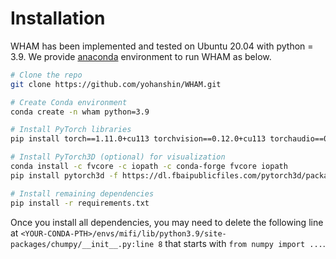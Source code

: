# Installation

WHAM has been implemented and tested on Ubuntu 20.04 with python = 3.9. We provide [anaconda](https://www.anaconda.com/) environment to run WHAM as below.

```bash
# Clone the repo
git clone https://github.com/yohanshin/WHAM.git

# Create Conda environment
conda create -n wham python=3.9

# Install PyTorch libraries
pip install torch==1.11.0+cu113 torchvision==0.12.0+cu113 torchaudio==0.11.0 --extra-index-url https://download.pytorch.org/whl/cu113

# Install PyTorch3D (optional) for visualization
conda install -c fvcore -c iopath -c conda-forge fvcore iopath
pip install pytorch3d -f https://dl.fbaipublicfiles.com/pytorch3d/packaging/wheels/py39_cu113_pyt1100/download.html

# Install remaining dependencies
pip install -r requirements.txt
```

Once you install all dependencies, you may need to delete the following line at `<YOUR-CONDA-PTH>/envs/mifi/lib/python3.9/site-packages/chumpy/__init__.py:line 8` that starts with `from numpy import ...`.